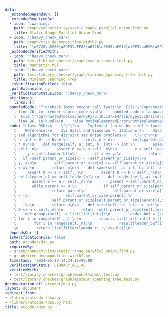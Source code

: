 ```yaml
---
data:
  _extendedDependsOn: []
  _extendedRequiredBy:
  - icon: ':warning:'
    path: graph/connectivity/static_range_parallel_union_find.py
    title: Static Range Parallel Union Find
  - icon: ':heavy_check_mark:'
    path: graph/tree_decomposition_width2.py
    title: "\u6728\u5206\u89E3\uFF08\u6728\u5E45\uFF12\u4EE5\u4E0B\uFF09"
  _extendedVerifiedWith:
  - icon: ':heavy_check_mark:'
    path: test/library_checker/graph/manhattanmst.test.py
    title: Manhattan MST
  - icon: ':heavy_check_mark:'
    path: test/library_checker/graph/minimum_spanning_tree.test.py
    title: Minimum Spanning Tree
  _isVerificationFailed: false
  _pathExtension: py
  _verificationStatusIcon: ':heavy_check_mark:'
  attributes:
    links: []
  bundledCode: "Traceback (most recent call last):\n  File \"/opt/hostedtoolcache/PyPy/3.10.14/x64/lib/pypy3.10/site-packages/onlinejudge_verify/documentation/build.py\"\
    , line 76, in _render_source_code_stat\n    bundled_code = language.bundle(\n\
    \  File \"/opt/hostedtoolcache/PyPy/3.10.14/x64/lib/pypy3.10/site-packages/onlinejudge_verify/languages/python.py\"\
    , line 96, in bundle\n    raise NotImplementedError\nNotImplementedError\n"
  code: "class DSU:\n    \"\"\"\n    Implement (union by size) + (path halving)\n\n\
    \    Reference:\n    Zvi Galil and Giuseppe F. Italiano,\n    Data structures\
    \ and algorithms for disjoint set union problems\n    \"\"\"\n\n    def __init__(self,\
    \ n: int = 0) -> None:\n        self._n = n\n        self.parent_or_size = [-1]\
    \ * n\n\n    def merge(self, a: int, b: int) -> int:\n        assert 0 <= a <\
    \ self._n\n        assert 0 <= b < self._n\n\n        x = self.leader(a)\n   \
    \     y = self.leader(b)\n\n        if x == y:\n            return x\n\n     \
    \   if -self.parent_or_size[x] < -self.parent_or_size[y]:\n            x, y =\
    \ y, x\n\n        self.parent_or_size[x] += self.parent_or_size[y]\n        self.parent_or_size[y]\
    \ = x\n\n        return x\n\n    def same(self, a: int, b: int) -> bool:\n   \
    \     assert 0 <= a < self._n\n        assert 0 <= b < self._n\n\n        return\
    \ self.leader(a) == self.leader(b)\n\n    def leader(self, a: int) -> int:\n \
    \       assert 0 <= a < self._n\n\n        parent = self.parent_or_size[a]\n \
    \       while parent >= 0:\n            if self.parent_or_size[parent] < 0:\n\
    \                return parent\n            self.parent_or_size[a], a, parent\
    \ = (\n                self.parent_or_size[parent],\n                self.parent_or_size[parent],\n\
    \                self.parent_or_size[self.parent_or_size[parent]],\n         \
    \   )\n\n        return a\n\n    def size(self, a: int) -> int:\n        assert\
    \ 0 <= a < self._n\n\n        return -self.parent_or_size[self.leader(a)]\n\n\
    \    def groups(self) -> list[list[int]]:\n        leader_buf = [self.leader(i)\
    \ for i in range(self._n)]\n\n        result: list[list[int]] = [[] for _ in range(self._n)]\n\
    \        for i in range(self._n):\n            result[leader_buf[i]].append(i)\n\
    \n        return list(filter(lambda r: r, result))\n"
  dependsOn: []
  isVerificationFile: false
  path: atcoder/dsu.py
  requiredBy:
  - graph/connectivity/static_range_parallel_union_find.py
  - graph/tree_decomposition_width2.py
  timestamp: '2024-05-29 14:24:11+09:00'
  verificationStatus: LIBRARY_ALL_AC
  verifiedWith:
  - test/library_checker/graph/manhattanmst.test.py
  - test/library_checker/graph/minimum_spanning_tree.test.py
documentation_of: atcoder/dsu.py
layout: document
redirect_from:
- /library/atcoder/dsu.py
- /library/atcoder/dsu.py.html
title: atcoder/dsu.py
---
```

